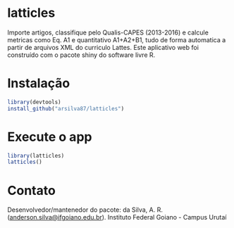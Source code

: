 # latticles

Importe artigos, classifique pelo Qualis-CAPES (2013-2016) e calcule metricas como Eq. A1 e quantitativo A1+A2+B1, tudo de forma automatica a partir de arquivos XML do curriculo Lattes.
Este aplicativo web foi construído com o pacote shiny do software livre R.

# Instalação

```r
library(devtools)
install_github("arsilva87/latticles")
```

# Execute o app
```r
library(latticles)
latticles()
```

# Contato
Desenvolvedor/mantenedor do pacote: da Silva, A. R. (anderson.silva@ifgoiano.edu.br).
Instituto Federal Goiano - Campus Urutaí
